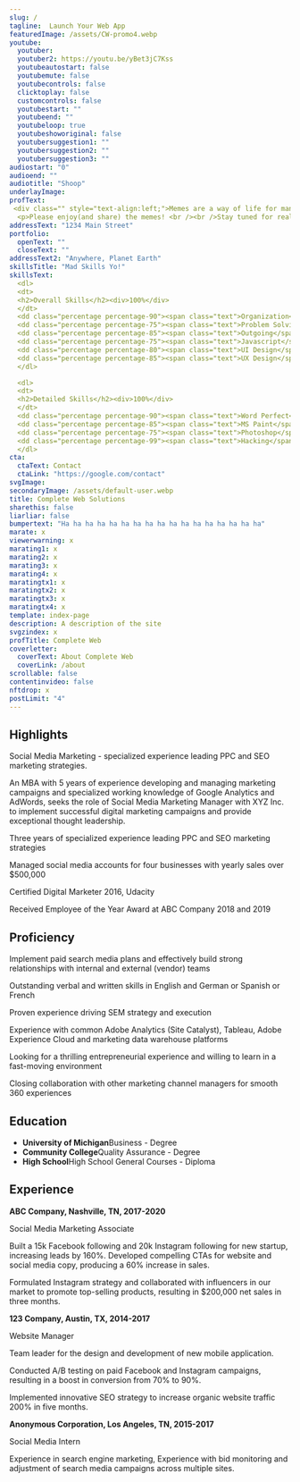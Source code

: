 ```yaml
---
slug: /
tagline:  Launch Your Web App
featuredImage: /assets/CW-promo4.webp
youtube:
  youtuber: 
  youtuber2: https://youtu.be/yBet3jC7Kss
  youtubeautostart: false
  youtubemute: false
  youtubecontrols: false
  clicktoplay: false
  customcontrols: false
  youtubestart: ""
  youtubeend: ""
  youtubeloop: true
  youtubeshoworiginal: false
  youtubersuggestion1: ""
  youtubersuggestion2: ""
  youtubersuggestion3: ""
audiostart: "0"
audioend: ""
audiotitle: "Shoop"
underlayImage: 
profText:
 <div class="" style="text-align:left;">Memes are a way of life for many and this site is meant to be an outlet for that. This site was created to make it easy to post new memes and have somewhere to archive all of them.</div><br />
  <p>Please enjoy(and share) the memes! <br /><br />Stay tuned for really big news about the platform that we're building and that we'll soon be offering to everyone. </p>
addressText: "1234 Main Street"
portfolio:
  openText: ""
  closeText: ""
addressText2: "Anywhere, Planet Earth"
skillsTitle: "Mad Skills Yo!"
skillsText: 
  <dl>
  <dt>
  <h2>Overall Skills</h2><div>100%</div>
  </dt>
  <dd class="percentage percentage-90"><span class="text">Organization</span> <span class="percent">90%</span></dd>
  <dd class="percentage percentage-75"><span class="text">Problem Solving</span> <span class="percent">75%</span></dd>
  <dd class="percentage percentage-85"><span class="text">Outgoing</span> <span class="percent">85%</span></dd>
  <dd class="percentage percentage-75"><span class="text">Javascript</span> <span class="percent">75%</span></dd>
  <dd class="percentage percentage-80"><span class="text">UI Design</span> <span class="percent">80%</span></dd>
  <dd class="percentage percentage-85"><span class="text">UX Design</span> <span class="percent">85%</span></dd>
  </dl>

  <dl>
  <dt>
  <h2>Detailed Skills</h2><div>100%</div>
  </dt>
  <dd class="percentage percentage-90"><span class="text">Word Perfect</span> <span class="percent">90%</span></dd>
  <dd class="percentage percentage-85"><span class="text">MS Paint</span> <span class="percent">85%</span></dd>
  <dd class="percentage percentage-75"><span class="text">Photoshop</span> <span class="percent">75%</span></dd>
  <dd class="percentage percentage-99"><span class="text">Hacking</span> <span class="percent">99%</span></dd>
  </dl>
cta:
  ctaText: Contact
  ctaLink: "https://google.com/contact"
svgImage: 
secondaryImage: /assets/default-user.webp
title: Complete Web Solutions
sharethis: false
liarliar: false
bumpertext: "Ha ha ha ha ha ha ha ha ha ha ha ha ha ha ha ha ha"
marate: x
viewerwarning: x
marating1: x
marating2: x
marating3: x
marating4: x
maratingtx1: x
maratingtx2: x
maratingtx3: x
maratingtx4: x
template: index-page
description: A description of the site
svgzindex: x
profTitle: Complete Web
coverletter:
  coverText: About Complete Web
  coverLink: /about
scrollable: false
contentinvideo: false
nftdrop: x
postLimit: "4"
---
```


<div>


## Highlights

Social Media Marketing - specialized experience leading PPC and SEO marketing strategies.

An MBA with 5 years of experience developing and managing marketing campaigns and specialized working knowledge of Google Analytics and AdWords, seeks the role of Social Media Marketing Manager with XYZ Inc. to implement successful digital marketing campaigns and provide exceptional thought leadership.</p><p>Three years of specialized experience leading PPC and SEO marketing strategies

Managed social media accounts for four businesses with yearly sales over $500,000

Certified Digital Marketer 2016, Udacity

Received Employee of the Year Award at ABC Company 2018 and 2019

## Proficiency

Implement paid search media plans and effectively build strong relationships with internal and external (vendor) teams

Outstanding verbal and written skills in English and German or Spanish or French

Proven experience driving SEM strategy and execution

Experience with common Adobe Analytics (Site Catalyst), Tableau, Adobe Experience Cloud and marketing data warehouse platforms

Looking for a thrilling entrepreneurial experience and willing to learn in a fast-moving environment

Closing collaboration with other marketing channel managers for smooth 360 experiences
      

## Education

<ul className="edu">
    <li><strong>University of Michigan</strong>Business - Degree</li>
    <li><strong>Community College</strong>Quality Assurance - Degree</li>
    <li><strong>High School</strong>High School General Courses - Diploma</li>
    </ul>




</div>
<div>


## Experience

**ABC Company, Nashville, TN, 2017-2020**

Social Media Marketing Associate

Built a 15k Facebook following and 20k Instagram following for new startup, increasing leads by 160%.
Developed compelling CTAs for website and social media copy, producing a 60% increase in sales.

Formulated Instagram strategy and collaborated with influencers in our market to promote top-selling products, resulting in $200,000 net sales in three months.

**123 Company, Austin, TX, 2014-2017**

Website Manager

Team leader for the design and development of new mobile application.

Conducted A/B testing on paid Facebook and Instagram campaigns, resulting in a boost in conversion from 70% to 90%.

Implemented innovative SEO strategy to increase organic website traffic 200% in five months.

**Anonymous Corporation, Los Angeles, TN, 2015-2017**

Social Media Intern

Experience in search engine marketing, Experience with bid monitoring and adjustment of search media campaigns across multiple sites.


</div>

